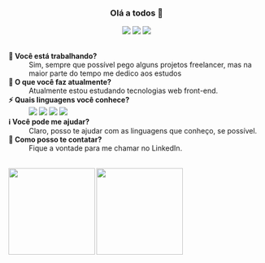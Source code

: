 <h3 align='center'>Olá a todos 👋</h3>

<p align='center'>
  <a href="https://www.linkedin.com/in/viniciosComerciante" target="_blank"><img src="https://img.shields.io/badge/-Linkedin-0077B5?style=flat-square&logo=Linkedin&logoColor=white&link=https://www.linkedin.com/in/rafaelzorzenon"/></a>
  <a href="https://github.com/viniciosComerciante" target="_blank"><img src="https://img.shields.io/badge/-Github-000?style=flat-square&logo=Github&logoColor=white&link=https://github.com/rafaasimi"/></a>
  <a href="https://twitter.com/rafaasimi" target="_blank"><img src="https://img.shields.io/badge/-Twitter-1ca0f1?style=flat-square&labelColor=1ca0f1&logo=twitter&logoColor=white&link=https://twitter.com/viniComerciante"/></a>
</p>

<br>

<dt><strong>🔭 Você está trabalhando?</strong></dt>
<dd>Sim, sempre que possível pego alguns projetos freelancer, mas na maior parte do tempo me dedico aos estudos</dd>

<dt><strong>🌱 O que você faz atualmente?</strong></dt>
<dd>Atualmente estou estudando tecnologias web front-end.</dd>

<dt><strong>⚡ Quais linguagens você conhece?</strong></dt>
<dd>
<img src="https://img.shields.io/badge/-HTML5-E96228?style=flat-square&labelColor=DD4B25&logo=html5&logoColor=FFF"/>
<img src="https://img.shields.io/badge/-CSS3-1C84C1?style=flat-square&labelColor=196FB4&logo=css3&logoColor=FFF"/>
<img src="https://img.shields.io/badge/-JavaScript-F2BF22?style=flat-square&labelColor=E7A42B&logo=javascript&logoColor=FFF"/>
<img src="https://img.shields.io/badge/-React-48CEF7?style=flat-square&labelColor=17B6E7&logo=react&logoColor=FFF"/>
</dd>

<dt><strong>ℹ️ Você pode me ajudar?</strong></dt>
<dd>Claro, posso te ajudar com as linguagens que conheço, se possível.</dd>

<dt><strong>💬 Como posso te contatar?</strong></dt>
<dd>Fique a vontade para me chamar no LinkedIn.</dd>
<br>
<p align="center">
<a href="https://github.com/rafaasimi">
<img height="170em" align="left" src="https://github-readme-stats.vercel.app/api?username=rafaasimi&show_icons=true" />
<img height="170em" align="left" src="https://github-readme-stats.vercel.app/api/top-langs/?username=rafaasimi&layout=compact" />
</a>
</p>
